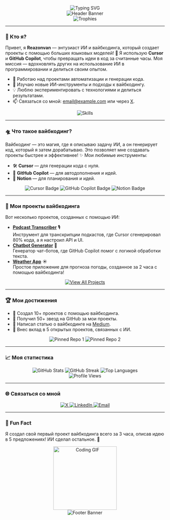 <div align="center">
  <img src="https://readme-typing-svg.demolab.com?font=Fira+Code&weight=500&size=35&pause=1000&color=FF00FF&center=true&vCenter=true&width=600&lines=Привет!+Я+Reazonvan+👾;Энтузиаст+ИИ+и+вайбкодинга+🚀" alt="Typing SVG" />
</div>

<div align="center">
  <img src="https://capsule-render.vercel.app/api?type=wave&color=gradient&height=250&section=header&text=Добро+пожаловать+в+мой+космос+вайбкодинга!&fontSize=40&fontColor=FFFFFF&animation=twinkling" alt="Header Banner" />
</div>

<div align="center">
  <img src="https://github-profile-trophy.vercel.app/?username=reazonvan&theme=dracula&no-frame=true&margin-w=15&column=6" alt="Trophies" />
</div>

---

### 🌌 Кто я?  
Привет, я **Reazonvan** — энтузиаст ИИ и вайбкодинга, который создает проекты с помощью больших языковых моделей! 🌟 Я использую **Cursor** и **GitHub Copilot**, чтобы превращать идеи в код за считанные часы. Моя миссия — вдохновлять других на использование ИИ в программировании и делиться своим опытом.  

- 🔭 Работаю над проектами автоматизации и генерации кода.  
- 🌱 Изучаю новые ИИ-инструменты и подходы к вайбкодингу.  
- 💡 Люблю экспериментировать с технологиями и делиться результатами.  
- 📫 Связаться со мной: [email@example.com](mailto:email@example.com) или через [X](https://x.com/yourusername).  

<div align="center">
  <img src="https://skillicons.dev/icons?i=python,js,html,css,git,github,vscode,notion" alt="Skills" />
</div>

---

### 🛸 Что такое вайбкодинг?  
Вайбкодинг — это магия, где я описываю задачу ИИ, а он генерирует код, который я затем дорабатываю. Это позволяет мне создавать проекты быстрее и эффективнее! ✨ Мои любимые инструменты:  
- 🛠️ **Cursor** — для генерации кода с нуля.  
- 🤖 **GitHub Copilot** — для автодополнения и идей.  
- 📝 **Notion** — для планирования и идей.  

<div align="center">
  <img src="https://custom-icon-badges.demolab.com/badge/Использую-Cursor-FF00FF?style=for-the-badge&logo=cursor&logoColor=white" alt="Cursor Badge" />
  <img src="https://custom-icon-badges.demolab.com/badge/Использую-GitHub%20Copilot-00FFFF?style=for-the-badge&logo=github&logoColor=black" alt="GitHub Copilot Badge" />
  <img src="https://custom-icon-badges.demolab.com/badge/Планирую-Notion-FFFFFF?style=for-the-badge&logo=notion&logoColor=black" alt="Notion Badge" />
</div>

---

### 🚀 Мои проекты вайбкодинга  
Вот несколько проектов, созданных с помощью ИИ:  
- **[Podcast Transcriber](https://github.com/reazonvan/podcast-transcriber)** 🎙️  
  Инструмент для транскрипции подкастов, где Cursor сгенерировал 80% кода, а я настроил API и UI.  
- **[Chatbot Generator](https://github.com/reazonvan/chatbot-generator)** 🤖  
  Генератор чат-ботов, где GitHub Copilot помог с логикой обработки текста.  
- **[Weather App](https://github.com/reazonvan/weather-app)** ☀️  
  Простое приложение для прогноза погоды, созданное за 2 часа с помощью вайбкодинга!  

<div align="center">
  <a href="https://github.com/reazonvan?tab=repositories">
    <img src="https://custom-icon-badges.demolab.com/badge/Посмотреть%20все%20проекты-🌟-FF00FF?style=for-the-badge&logo=sparkles" alt="View All Projects" />
  </a>
</div>

---

### 🏆 Мои достижения  
- 🥇 Создал 10+ проектов с помощью вайбкодинга.  
- 🌟 Получил 50+ звезд на GitHub за мои проекты.  
- 📝 Написал статью о вайбкодинге на [Medium](https://medium.com/@yourusername).  
- 🤝 Внес вклад в 5 открытых проектов, связанных с ИИ.  

<div align="center">
  <img src="https://github-readme-stats.vercel.app/api/pin/?username=reazonvan&repo=podcast-transcriber&theme=dracula" alt="Pinned Repo 1" />
  <img src="https://github-readme-stats.vercel.app/api/pin/?username=reazonvan&repo=chatbot-generator&theme=dracula" alt="Pinned Repo 2" />
</div>

---

### 📈 Моя статистика  
<div align="center">
  <img src="https://github-readme-stats.vercel.app/api?username=reazonvan&show_icons=true&theme=dracula&hide_border=true&include_all_commits=true" alt="GitHub Stats" />
  <img src="https://github-readme-streak-stats.herokuapp.com/?user=reazonvan&theme=dracula&hide_border=true" alt="GitHub Streak" />
  <img src="https://github-readme-stats.vercel.app/api/top-langs/?username=reazonvan&layout=compact&theme=dracula&hide_border=true" alt="Top Languages" />
</div>

<div align="center">
  <img src="https://komarev.com/ghpvc/?username=reazonvan&color=FF00FF&style=flat-square" alt="Profile Views" />
</div>

---

### 🌐 Связаться со мной  
<div align="center">
  <a href="https://x.com/yourusername">
    <img src="https://custom-icon-badges.demolab.com/badge/X-000000?style=for-the-badge&logo=x&logoColor=white" alt="X" />
  </a>
  <a href="https://linkedin.com/in/yourusername">
    <img src="https://custom-icon-badges.demolab.com/badge/LinkedIn-0077B5?style=for-the-badge&logo=linkedin&logoColor=white" alt="LinkedIn" />
  </a>
  <a href="mailto:email@example.com">
    <img src="https://custom-icon-badges.demolab.com/badge/Email-D14836?style=for-the-badge&logo=gmail&logoColor=white" alt="Email" />
  </a>
</div>

---

### 🎉 Fun Fact  
Я создал свой первый проект вайбкодинга всего за 3 часа, описав идею в 5 предложениях! ИИ сделал остальное. 🚀  

<div align="center">
  <img src="https://media.giphy.com/media/3o7TKz2vFVpXSVfWxy/giphy.gif" width="200" alt="Coding GIF" />
</div>

<div align="center">
  <img src="https://capsule-render.vercel.app/api?type=wave&color=gradient&height=150&section=footer&text=Спасибо+за+визит!+✨&fontSize=20&animation=twinkling" alt="Footer Banner" />
</div>
